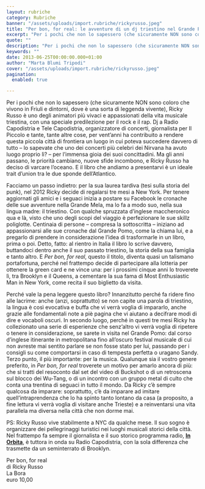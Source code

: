 ```yaml
---
layout: rubriche
category: Rubriche
banner: "/assets/uploads/import.rubriche/rickyrusso.jpeg"
title: "Per bon, for real: le avventure di un dj triestino nel Grande Pomo"
excerpt: "Per i pochi che non lo sapessero (che sicuramente NON sono coloro che vivono in Friuli e dintorni, dove è una sorta di leggenda vivente), Ricky Russo è uno degli animatori più vivaci e appassionati della vita musicale triestina, con una speciale predilezione per il rock e il rap. Dj a Radio Capodistria e Tele [&hellip"
quote: ""
description: "Per i pochi che non lo sapessero (che sicuramente NON sono coloro che vivono in Friuli e dintorni, dove è una sorta di leggenda vivente), Ricky Russo è uno degli animatori più vivaci e appassionati della vita musicale triestina, con una speciale predilezione per il rock e il rap. Dj a Radio Capodistria e Tele [&hellip"
keywords: ""
date: 2013-06-25T00:00:00.000+01:00
author: "Marta Blumi Tripodi"
cover: "/assets/uploads/import.rubriche/rickyrusso.jpeg"
pagination:
  enabled: true

---
```


Per i pochi che non lo sapessero (che sicuramente NON sono coloro che vivono in Friuli e dintorni, dove è una sorta di leggenda vivente), Ricky Russo è uno degli animatori più vivaci e appassionati della vita musicale triestina, con una speciale predilezione per il rock e il rap. Dj a Radio Capodistria e Tele Capodistria, organizzatore di concerti, giornalista per Il Piccolo e tante, tante altre cose, per vent’anni ha contribuito a rendere questa piccola città di frontiera un luogo in cui poteva succedere davvero di tutto – lo sapevate che uno dei concerti più celebri dei Nirvana ha avuto luogo proprio lì? – per l’immensa gioia dei suoi concittadini. Ma gli anni passano, le priorità cambiano, nuove sfide incombono, e Ricky Russo ha deciso di varcare l’oceano. E il libro che andiamo a presentarvi è un ideale trait d’union tra le due sponde dell’Atlantico.

Facciamo un passo indietro: per la sua laurea tardiva (tesi sulla storia del punk), nel 2012 Ricky decide di regalarsi tre mesi a New York. Per tenere aggiornati gli amici e i seguaci inizia a postare su Facebook le cronache delle sue avventure nella Grande Mela, ma lo fa a modo suo, nella sua lingua madre: il triestino. Con qualche spruzzata d’inglese maccheronico qua e là, visto che uno degli scopi del viaggio è perfezionare le sue skillz poliglotte. Centinaia di persone – compresa la sottoscritta – iniziano ad appassionarsi alle sue cronache dal Grande Pomo, come la chiama lui, e a pregarlo di prendere in considerazione l’idea di trasformarle in un libro, prima o poi. Detto, fatto: al rientro in Italia il libro lo scrive davvero, buttandoci dentro anche il suo passato triestino, la storia della sua famiglia e tanto altro. E _Per bon, for real_, questo il titolo, diventa quasi un talismano portafortuna, perché nel frattempo decide di partecipare alla lotteria per ottenere la green card e ne vince una: per i prossimi cinque anni lo troverete lì, tra Brooklyn e il Queens, a cementare la sua fama di Most Enthusiastic Man in New York, come recita il suo biglietto da visita.

Perché vale la pena leggere questo libro? Innanzitutto perché fa ridere fino alle lacrime: anche (anzi, soprattutto) se non capite una parola di triestino, la lingua è così evocativa e buffa che vi verrà voglia di impararlo, anche grazie alle fondamentali note a piè pagina che vi aiutano a decifrare modi di dire e vocaboli oscuri. In secondo luogo, perché in questi tre mesi Ricky ha collezionato una serie di esperienze che senz’altro vi verrà voglia di ripetere o tenere in considerazione, se sarete in visita nel Grande Pomo: dal corso d’inglese itinerante in metropolitana fino all’oscuro festival musicale di cui non avreste mai sentito parlare se non fosse stato per lui, passando per i consigli su come comportarsi in caso di tempesta perfetta o uragano Sandy. Terzo punto, il più importante: per la musica. Qualunque sia il vostro genere preferito, in _Per bon, for real_ troverete un motivo per amarlo ancora di più: che si tratti del resoconto dal set del video di Buckshot o di un retroscena sul blocco dei Wu-Tang, o di un incontro con un gruppo metal di culto che conta una trentina di seguaci in tutto il mondo. Da Ricky c’è sempre qualcosa da imparare: soprattutto, c’è da imparare ad imitare quell’intraprendenza che lo ha spinto tanto lontano da casa (a proposito, a fine lettura vi verrà voglia di visitare anche Trieste) e a reinventarsi una vita parallela ma diversa nella città che non dorme mai.

PS: Ricky Russo vive stabilmente a NYC da qualche mese. Il suo sogno è organizzare dei pellegrinaggi turistici nei luoghi musicali storici della città. Nel frattempo fa sempre il giornalista e il suo storico programma radio, [**In Orbita**](https://www.facebook.com/pages/IN-ORBITA/153585108044054 "https://www.facebook.com/pages/IN-ORBITA/153585108044054"), è tuttora in onda su Radio Capodistria, con la sola differenza che trasmette da un seminterrato di Brooklyn.

Per bon, for real  
di Ricky Russo  
La Bora  
euro 10,00